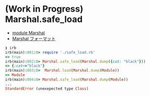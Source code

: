 (Work in Progress) Marshal.safe_load
===

- [module Marshal](https://docs.ruby-lang.org/ja/latest/class/Marshal.html)
- [Marshal フォーマット](https://docs.ruby-lang.org/ja/latest/doc/marshal_format.html)


```ruby
❯ irb
irb(main):001:0> require './safe_load.rb'
=> true
irb(main):002:0> Marshal.safe_load(Marshal.dump({cat: "black"}))
=> {:cat=>"black"}
irb(main):003:0>  Marshal.load(Marshal.dump(Module))
=> Module
irb(main):004:0> Marshal.safe_load(Marshal.dump(Module))
...
StandardError (unexepected type Class)
```
